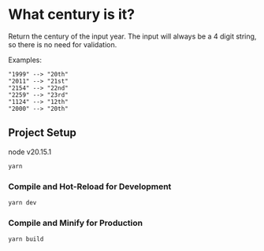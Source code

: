 # What century is it?

Return the century of the input year. The input will always be a 4 digit string, so there is no need for validation.

Examples:
```
"1999" --> "20th"
"2011" --> "21st"
"2154" --> "22nd"
"2259" --> "23rd"
"1124" --> "12th"
"2000" --> "20th"
```

## Project Setup

node v20.15.1

```sh
yarn
```

### Compile and Hot-Reload for Development

```sh
yarn dev
```

### Compile and Minify for Production

```sh
yarn build
```
